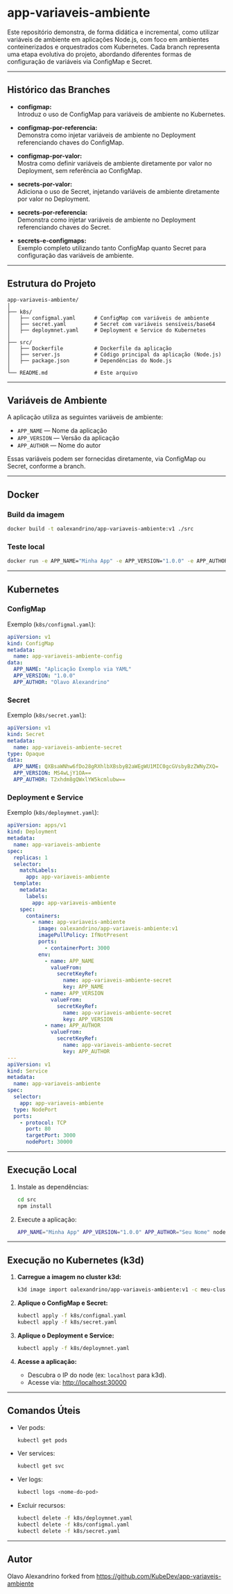 # app-variaveis-ambiente

Este repositório demonstra, de forma didática e incremental, como utilizar variáveis de ambiente em aplicações Node.js, com foco em ambientes conteinerizados e orquestrados com Kubernetes. Cada branch representa uma etapa evolutiva do projeto, abordando diferentes formas de configuração de variáveis via ConfigMap e Secret.

---

## Histórico das Branches

- **configmap:**  
  Introduz o uso de ConfigMap para variáveis de ambiente no Kubernetes.

- **configmap-por-referencia:**  
  Demonstra como injetar variáveis de ambiente no Deployment referenciando chaves do ConfigMap.

- **configmap-por-valor:**  
  Mostra como definir variáveis de ambiente diretamente por valor no Deployment, sem referência ao ConfigMap.

- **secrets-por-valor:**  
  Adiciona o uso de Secret, injetando variáveis de ambiente diretamente por valor no Deployment.

- **secrets-por-referencia:**  
  Demonstra como injetar variáveis de ambiente no Deployment referenciando chaves do Secret.

- **secrets-e-configmaps:**  
  Exemplo completo utilizando tanto ConfigMap quanto Secret para configuração das variáveis de ambiente.

---

## Estrutura do Projeto

```
app-variaveis-ambiente/
│
├── k8s/
│   ├── configmal.yaml      # ConfigMap com variáveis de ambiente
│   ├── secret.yaml         # Secret com variáveis sensíveis/base64
│   ├── deploymnet.yaml     # Deployment e Service do Kubernetes
│
├── src/
│   ├── Dockerfile          # Dockerfile da aplicação
│   ├── server.js           # Código principal da aplicação (Node.js)
│   ├── package.json        # Dependências do Node.js
│
└── README.md               # Este arquivo
```

---

## Variáveis de Ambiente

A aplicação utiliza as seguintes variáveis de ambiente:

- `APP_NAME` — Nome da aplicação
- `APP_VERSION` — Versão da aplicação
- `APP_AUTHOR` — Nome do autor

Essas variáveis podem ser fornecidas diretamente, via ConfigMap ou Secret, conforme a branch.

---

## Docker

### Build da imagem

```sh
docker build -t oalexandrino/app-variaveis-ambiente:v1 ./src
```

### Teste local

```sh
docker run -e APP_NAME="Minha App" -e APP_VERSION="1.0.0" -e APP_AUTHOR="Seu Nome" -p 3000:3000 oalexandrino/app-variaveis-ambiente:v1
```

---

## Kubernetes

### ConfigMap

Exemplo (`k8s/configmal.yaml`):

```yaml
apiVersion: v1
kind: ConfigMap
metadata:
  name: app-variaveis-ambiente-config
data:
  APP_NAME: "Aplicação Exemplo via YAML"
  APP_VERSION: "1.0.0"
  APP_AUTHOR: "Olavo Alexandrino"
```

### Secret

Exemplo (`k8s/secret.yaml`):

```yaml
apiVersion: v1
kind: Secret
metadata:
  name: app-variaveis-ambiente-secret
type: Opaque
data:
  APP_NAME: QXBsaWNhw6fDo28gRXhlbXBsbyB2aWEgWU1MIC0gcGVsbyBzZWNyZXQ=
  APP_VERSION: MS4wLjY1OA==
  APP_AUTHOR: T2xhdm8gQWxlYW5kcmlubw==
```

### Deployment e Service

Exemplo (`k8s/deploymnet.yaml`):

```yaml
apiVersion: apps/v1
kind: Deployment
metadata:
  name: app-variaveis-ambiente
spec:
  replicas: 1
  selector:
    matchLabels:
      app: app-variaveis-ambiente
  template:
    metadata:
      labels:
        app: app-variaveis-ambiente
    spec:
      containers:
        - name: app-variaveis-ambiente
          image: oalexandrino/app-variaveis-ambiente:v1
          imagePullPolicy: IfNotPresent
          ports:
            - containerPort: 3000
          env:
            - name: APP_NAME
              valueFrom:
                secretKeyRef:
                  name: app-variaveis-ambiente-secret
                  key: APP_NAME
            - name: APP_VERSION
              valueFrom:
                secretKeyRef:
                  name: app-variaveis-ambiente-secret
                  key: APP_VERSION
            - name: APP_AUTHOR
              valueFrom:
                secretKeyRef:
                  name: app-variaveis-ambiente-secret
                  key: APP_AUTHOR
---
apiVersion: v1
kind: Service
metadata:
  name: app-variaveis-ambiente
spec:
  selector:
    app: app-variaveis-ambiente
  type: NodePort
  ports:
    - protocol: TCP
      port: 80
      targetPort: 3000
      nodePort: 30000
```

---

## Execução Local

1. Instale as dependências:
   ```sh
   cd src
   npm install
   ```

2. Execute a aplicação:
   ```sh
   APP_NAME="Minha App" APP_VERSION="1.0.0" APP_AUTHOR="Seu Nome" node server.js
   ```

---

## Execução no Kubernetes (k3d)

1. **Carregue a imagem no cluster k3d:**
   ```sh
   k3d image import oalexandrino/app-variaveis-ambiente:v1 -c meu-cluster
   ```

2. **Aplique o ConfigMap e Secret:**
   ```sh
   kubectl apply -f k8s/configmal.yaml
   kubectl apply -f k8s/secret.yaml
   ```

3. **Aplique o Deployment e Service:**
   ```sh
   kubectl apply -f k8s/deploymnet.yaml
   ```

4. **Acesse a aplicação:**
   - Descubra o IP do node (ex: `localhost` para k3d).
   - Acesse via: [http://localhost:30000](http://localhost:30000)

---

## Comandos Úteis

- Ver pods:
  ```sh
  kubectl get pods
  ```
- Ver services:
  ```sh
  kubectl get svc
  ```
- Ver logs:
  ```sh
  kubectl logs <nome-do-pod>
  ```
- Excluir recursos:
  ```sh
  kubectl delete -f k8s/deploymnet.yaml
  kubectl delete -f k8s/configmal.yaml
  kubectl delete -f k8s/secret.yaml
  ```

---

## Autor

Olavo Alexandrino forked from https://github.com/KubeDev/app-variaveis-ambiente